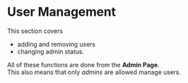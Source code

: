 # User Management

This section covers

- adding and removing users
- changing admin status.

All of these functions are done from the **Admin Page**. <br/>
This also means that only _admins_ are allowed manage users.
